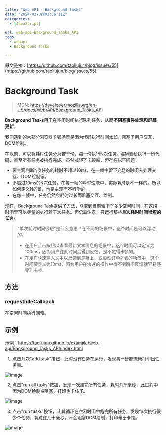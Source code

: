 ```yaml
---
title: "Web API - Background Tasks"
date: "2024-03-01T03:56:11Z"
categories:
  - [JavaScript]

url: web-api-Background_Tasks_API
tags:
  - webapi
  - Background Tasks

---
```



原文链接：[https://github.com/taoliujun/blog/issues/55](https://github.com/taoliujun/blog/issues/55)

<!--hexo
---
url: web-api-Background_Tasks_API
tags:
  - webapi
  - Background Tasks
---
-->

# Background Task

> MDN: https://developer.mozilla.org/en-US/docs/Web/API/Background_Tasks_API

**Background Tasks**用于在空闲时间执行队列任务，从而**不阻塞事件处理和屏幕更新**。

我们遇到的大部分浏览器卡顿场景是因为代码执行时间太长，阻塞了用户交互、DOM绘制。

在以前，可以将耗时任务分为若干份，每一份执行N次任务，每M毫秒执行一份代码，直至所有任务被执行完成。虽然减轻了卡顿率，但存在以下问题：

-   要主观判断N次任务的耗时不超过10ms，在一帧中留下充足的时间去处理交互、DOM绘制等。
-   不超过10ms的N次任务，在每一帧的瞬时性能中，实际耗时是不一样的。所以如何定义N的值，也是主观而不科学的。
-   在每一帧中，任务仍然会耗时过长而阻塞交互、绘制。

现在，Background Task提供了方法，获取到当前留下了多少空闲时间，在这段时间里可以尽量的执行若干次任务。但仍需注意，只运行那些**单次耗时时间很短的任务**。

> “单次耗时时间很短”是什么意思？在不同的场景中，这个时间是可以浮动的。
>
> -   在用户点击按钮以查看最新文本信息的场景中，这个时间可以定义为100ms，因为用户在此时间后得到反馈，是不觉得卡顿的。
> -   在用户快速输入文本以反馈到屏幕上、或滚动订单列表的场景中，这个时间要定义为10ms，因为用户在快速的操作中得不到瞬间反馈就容易感受到卡顿。

## 方法

### requestIdleCallback

在空闲时间执行回调。

## 示例

示例：https://taoliujun.github.io/example/web-api/Background_Tasks_API/index.html

1. 点击几次"add task"按钮，此时没有任务在运行，发现每一秒都流畅打印出任务量。

![image](https://github.com/taoliujun/blog/assets/5689134/342d899c-45cf-4f61-a529-8846282f2028)

2. 点击"run all tasks"按钮，发现一次跑完所有任务，耗时几千毫秒，此过程中因为DOM绘制被阻塞，打印也卡住了。

![image](https://github.com/taoliujun/blog/assets/5689134/485c6005-7543-42ab-9096-c5b4fcc9681b)

3. 点击"run tasks"按钮，让其循环在空闲时间中跑完所有任务，发现每次执行很少个任务，耗时在几十毫秒，不会阻塞DOM绘制，打印毫无卡顿。

![image](https://github.com/taoliujun/blog/assets/5689134/3b67b0ff-df48-45e9-8c34-6d7327bea1c9)





